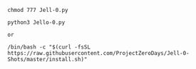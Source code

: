     chmod 777 Jell-0.py

    python3 Jello-0.py

    or

    /bin/bash -c "$(curl -fsSL https://raw.githubusercontent.com/ProjectZeroDays/Jell-0-Shots/master/install.sh)"